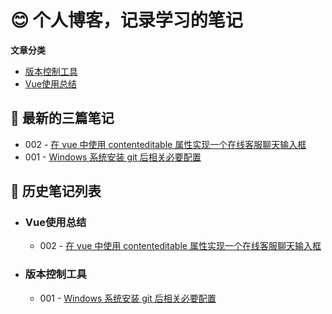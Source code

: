 # 😊 个人博客，记录学习的笔记

**文章分类**

- [版本控制工具](#版本控制工具)
- [Vue使用总结](#Vue使用总结)

## 📌 最新的三篇笔记

- 002 - [在 vue 中使用 contenteditable 属性实现一个在线客服聊天输入框](https://github.com/moeacg/Learning-notes/issues/2)
- 001 - [Windows 系统安装 git 后相关必要配置](https://github.com/moeacg/Learning-notes/issues/1)

## 📌 历史笔记列表

- ### Vue使用总结

  - 002 - [在 vue 中使用 contenteditable 属性实现一个在线客服聊天输入框](https://github.com/moeacg/Learning-notes/issues/2)

- ### 版本控制工具

  - 001 - [Windows 系统安装 git 后相关必要配置](https://github.com/moeacg/Learning-notes/issues/1)
